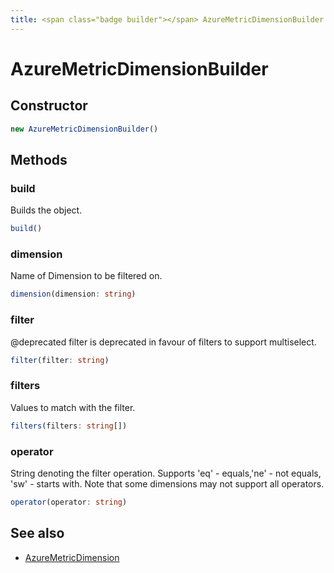 ```yaml
---
title: <span class="badge builder"></span> AzureMetricDimensionBuilder
---
```

# <span class="badge builder"></span> AzureMetricDimensionBuilder

## Constructor

```typescript
new AzureMetricDimensionBuilder()
```
## Methods

### <span class="badge object-method"></span> build

Builds the object.

```typescript
build()
```

### <span class="badge object-method"></span> dimension

Name of Dimension to be filtered on.

```typescript
dimension(dimension: string)
```

### <span class="badge object-method"></span> filter

@deprecated filter is deprecated in favour of filters to support multiselect.

```typescript
filter(filter: string)
```

### <span class="badge object-method"></span> filters

Values to match with the filter.

```typescript
filters(filters: string[])
```

### <span class="badge object-method"></span> operator

String denoting the filter operation. Supports 'eq' - equals,'ne' - not equals, 'sw' - starts with. Note that some dimensions may not support all operators.

```typescript
operator(operator: string)
```

## See also

 * <span class="badge object-type-interface"></span> [AzureMetricDimension](./object-AzureMetricDimension.md)
